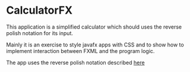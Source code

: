 # CalculatorFX

This application is a simplified calculator which
should uses the reverse polish notation for its input.

Mainly it is an exercise to style javafx apps with CSS
and to show how to implement interaction between FXML
and the program logic.

The app uses the reverse polish notation described [here](https://de.wikipedia.org/wiki/Umgekehrte_polnische_Notation)



